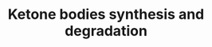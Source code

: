 ---
annotations:
- type: Pathway Ontology
  value: ketone bodies degradation pathway
- type: Pathway Ontology
  value: ketone bodies metabolic pathway
- type: Pathway Ontology
  value: ketone bodies biosynthetic pathway
authors:
- N.Reyes
- MaintBot
- Thomas
- Khanspers
- AdrienDefay
- Ddigles
- Evelo
- Egonw
- Eweitz
description: 'Ketone bodies are three water-soluble compounds (acetoacetate, beta-hydroxybutyrate,
  and the spontaneous breakdown product of acetoacetate, acetone) that are produced
  as by-products when fatty acids are broken down for energy in the liver and kidney.
  They are used as a source of energy in the heart and brain. In the brain, they are
  a vital source of energy during fasting.  Source: [[wikipedia:Ketone_bodies|Wikipedia]]'
last-edited: 2021-05-18
organisms:
- Homo sapiens
redirect_from:
- /index.php/Pathway:WP311
- /instance/WP311
schema-jsonld:
- '@context': https://schema.org/
  '@id': https://wikipathways.github.io/pathways/WP311.html
  '@type': Dataset
  creator:
    '@type': Organization
    name: WikiPathways
  description: 'Ketone bodies are three water-soluble compounds (acetoacetate, beta-hydroxybutyrate,
    and the spontaneous breakdown product of acetoacetate, acetone) that are produced
    as by-products when fatty acids are broken down for energy in the liver and kidney.
    They are used as a source of energy in the heart and brain. In the brain, they
    are a vital source of energy during fasting.  Source: [[wikipedia:Ketone_bodies|Wikipedia]]'
  keywords:
  - Acetyl-CoA
  - Fatty Acid beta-oxidation
  - ACAT1
  - Glycolysis
  - HMGCS2
  - 3-Hydroxy-3-methylglutaryl-CoA
  - Fatty Acid metabolism
  - OXCT1
  - Sterol biosynthesis
  - Pyruvate metabolism
  - BDH
  - 3-Hydroxy-butyrate
  - HMGCL
  - Acetoacetyl-CoA
  - Acetoacetate
  license: CC0
  name: Ketone bodies synthesis and degradation
seo: CreativeWork
title: Ketone bodies synthesis and degradation
wpid: WP311
---